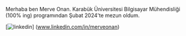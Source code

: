 Merhaba ben Merve Onan. 
Karabük Üniversitesi Bilgisayar Mühendisliği (100% ing) programından Şubat 2024'te mezun oldum.

[![linkedin](https://img.shields.io/badge/Linkedin-000000?style=for-the-badge&logo=Linkedin&logoColor=white)] (www.linkedin.com/in/merveonan)


